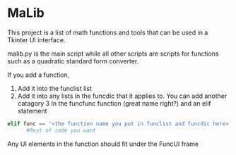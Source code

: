 # MaLib
This project is a list of math  functions and tools that can be used in a Tkinter UI interface.


malib.py is the main script while all other scripts are scripts for functions such as a quadratic standard form converter.

If you add a function,

1. Add it into the funclist list
2. Add it into any lists in the funcdic that it applies to. You can add another catagory
3 In the funcfunc function (great name right?) and an elif statement
```python
elif func == '<the function name you put in funclist and funcdic here>':
      #Rest of code you want
```
Any UI elements in the function should fit under the FuncUI frame
